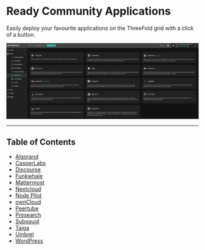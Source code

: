 <h1> Ready Community Applications </h1>

Easily deploy your favourite applications on the ThreeFold grid with a click of a button.

![](../img/applications_landing.png)

***

<h2> Table of Contents </h2>

- [Algorand](../solutions/algorand.md)
- [CasperLabs](../solutions/casper.md)
- [Discourse](../solutions/discourse.md)
- [Funkwhale](../solutions/funkwhale.md)
- [Mattermost](../solutions/mattermost.md)
- [Nextcloud](../solutions/nextcloud.md)
- [Node Pilot](../solutions/nodepilot.md)
- [ownCloud](../solutions/owncloud.md)
- [Peertube](../solutions/peertube.md)
- [Presearch](../solutions/presearch.md)
- [Subsquid](../solutions/subsquid.md)
- [Taiga](../solutions/taiga.md)
- [Umbrel](../solutions/umbrel.md)
- [WordPress](../solutions/wordpress.md)